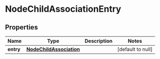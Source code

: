 # NodeChildAssociationEntry

## Properties
Name | Type | Description | Notes
------------ | ------------- | ------------- | -------------
**entry** | [**NodeChildAssociation**](NodeChildAssociation.md) |  | [default to null]


